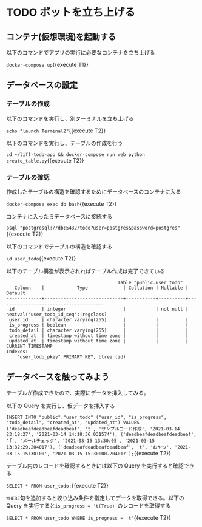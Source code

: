 # TODO ボットを立ち上げる

## コンテナ(仮想環境)を起動する

以下のコマンドでアプリの実行に必要なコンテナを立ち上げる

`docker-compose up`{{execute T1}}

## データベースの設定

### テーブルの作成

以下のコマンドを実行し、別ターミナルを立ち上げる

`echo "launch Terminal2"`{{execute T2}}

以下のコマンドを実行し、テーブルの作成を行う

`cd ~/liff-todo-app && docker-compose run web python create_table.py`{{execute T2}}

### テーブルの確認

作成したテーブルの構造を確認するためにデータベースのコンテナに入る

`docker-compose exec db bash`{{execute T2}}

コンテナに入ったらデータベースに接続する

`psql "postgresql://db:5432/todo?user=postgres&password=postgres"`{{execute T2}}

以下のコマンドでテーブルの構造を確認する

`\d user_todo`{{execute T2}}

以下のテーブル構造が表示されればテーブル作成は完了できている

```
                                         Table "public.user_todo"
   Column    |            Type             | Collation | Nullable |                Default
-------------+-----------------------------+-----------+----------+---------------------------------------
 id          | integer                     |           | not null | nextval('user_todo_id_seq'::regclass)
 user_id     | character varying(255)      |           |          |
 is_progress | boolean                     |           |          |
 todo_detail | character varying(255)      |           |          |
 created_at  | timestamp without time zone |           |          |
 updated_at  | timestamp without time zone |           |          | CURRENT_TIMESTAMP
Indexes:
    "user_todo_pkey" PRIMARY KEY, btree (id)
```

## データベースを触ってみよう

テーブルが作成できたので、実際にデータを挿入してみる。

以下の Query を実行し、仮データを挿入する

`INSERT INTO "public"."user_todo" ("user_id", "is_progress", "todo_detail", "created_at", "updated_at") VALUES ('deadbeafdeadbeafdeadbeaf', 't', 'サンプルコード作成', '2021-03-14 23:18:27', '2021-03-14 14:18:36.031574'), ('deadbeafdeadbeafdeadbeaf', 'f', 'メールチェック', '2021-03-15 13:30:05', '2021-03-15 13:32:29.204017'), ('deadbeafdeadbeafdeadbeaf', 't', 'おやつ', '2021-03-15 15:30:00', '2021-03-15 15:30:00.204017');`{{execute T2}}

テーブル内のレコードを確認するときには以下の Query を実行すると確認できる

`SELECT * FROM user_todo;`{{execute T2}}

`WHERE`句を追加すると絞り込み条件を指定してデータを取得できる。以下の Query を実行すると`is_progress = 't(True)'`のレコードを取得する

`SELECT * FROM user_todo WHERE is_progress = 't'`{{execute T2}}
